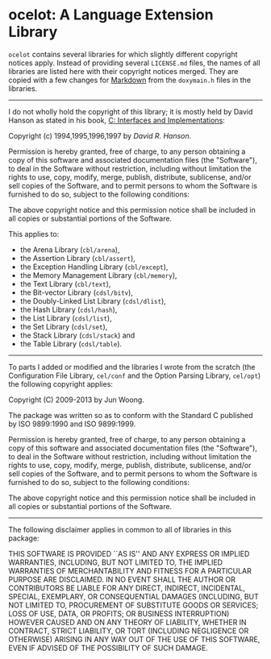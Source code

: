 ocelot: A Language Extension Library
====================================

`ocelot` contains several libraries for which slightly different copyright
notices apply. Instead of providing several `LICENSE.md` files, the names of
all libraries are listed here with their copyright notices merged. They are
copied with a few changes for
[Markdown](http://daringfireball.net/projects/markdown/) from the `doxymain.h`
files in the libraries.

-------------------------------------------------------------------------------

I do not wholly hold the copyright of this library; it is mostly held by David
Hanson as stated in his book,
[C: Interfaces and Implementations](https://sites.google.com/site/cinterfacesimplementations/):

Copyright (c) 1994,1995,1996,1997 by _David R. Hanson_.

Permission is hereby granted, free of charge, to any person obtaining a copy of
this software and associated documentation files (the "Software"), to deal in
the Software without restriction, including without limitation the rights to
use, copy, modify, merge, publish, distribute, sublicense, and/or sell copies
of the Software, and to permit persons to whom the Software is furnished to do
so, subject to the following conditions:

The above copyright notice and this permission notice shall be included in all
copies or substantial portions of the Software.

This applies to:

- the Arena Library (`cbl/arena`),
- the Assertion Library (`cbl/assert`),
- the Exception Handling Library (`cbl/except`),
- the Memory Management Library (`cbl/memory`),
- the Text Library (`cbl/text`),
- the Bit-vector Library (`cdsl/bitv`),
- the Doubly-Linked List Library (`cdsl/dlist`),
- the Hash Library (`cdsl/hash`),
- the List Library (`cdsl/list`),
- the Set Library (`cdsl/set`),
- the Stack Library (`cdsl/stack`) and
- the Table Library (`cdsl/table`).

-------------------------------------------------------------------------------

To parts I added or modified and the libraries I wrote from the scratch (the
Configuration File Library, `cel/conf` and the Option Parsing Library,
`cel/opt`) the following copyright applies:

Copyright (C) 2009-2013 by Jun Woong.

The package was written so as to conform with the Standard C published by ISO
9899:1990 and ISO 9899:1999.

Permission is hereby granted, free of charge, to any person obtaining a copy of
this software and associated documentation files (the "Software"), to deal in
the Software without restriction, including without limitation the rights to
use, copy, modify, merge, publish, distribute, sublicense, and/or sell copies
of the Software, and to permit persons to whom the Software is furnished to do
so, subject to the following conditions:

The above copyright notice and this permission notice shall be included in all
copies or substantial portions of the Software.

-------------------------------------------------------------------------------

The following disclaimer applies in common to all of libraries in this package:

THIS SOFTWARE IS PROVIDED ``AS IS'' AND ANY EXPRESS OR IMPLIED WARRANTIES,
INCLUDING, BUT NOT LIMITED TO, THE IMPLIED WARRANTIES OF MERCHANTABILITY AND
FITNESS FOR A PARTICULAR PURPOSE ARE DISCLAIMED. IN NO EVENT SHALL THE AUTHOR
OR CONTRIBUTORS BE LIABLE FOR ANY DIRECT, INDIRECT, INCIDENTAL, SPECIAL,
EXEMPLARY, OR CONSEQUENTIAL DAMAGES (INCLUDING, BUT NOT LIMITED TO,
PROCUREMENT OF SUBSTITUTE GOODS OR SERVICES; LOSS OF USE, DATA, OR PROFITS; OR
BUSINESS INTERRUPTION) HOWEVER CAUSED AND ON ANY THEORY OF LIABILITY, WHETHER
IN CONTRACT, STRICT LIABILITY, OR TORT (INCLUDING NEGLIGENCE OR OTHERWISE)
ARISING IN ANY WAY OUT OF THE USE OF THIS SOFTWARE, EVEN IF ADVISED OF THE
POSSIBILITY OF SUCH DAMAGE.
